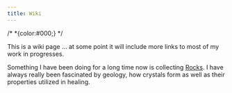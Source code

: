 ```yaml
---
title: Wiki
---
```

<!-- <style> 
  body {
  background-image: url(images/coffeebean.jpeg);
  background-repeat:repeat; 
  background-size: 10em;
} -->
/* *{color:#000;} */
</style>



This is a wiki page ... at some point it will include more links to most of my work in progresses.

Something I have been doing for a long time now is collecting [Rocks](rocks.html). I have always really been fascinated by geology, how crystals form as well as their properties utilized in healing. 
 